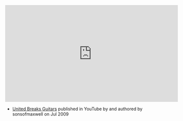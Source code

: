 <iframe width="560" height="315" src="https://www.youtube.com/embed/5YGc4zOqozo" title="YouTube video player" frameborder="0" allow="accelerometer; autoplay; clipboard-write; encrypted-media; gyroscope; picture-in-picture; web-share" allowfullscreen></iframe>

- [United Breaks Guitars](https://www.youtube.com/watch?v=5YGc4zOqozo) published in YouTube by  and authored by sonsofmaxwell on Jul 2009


